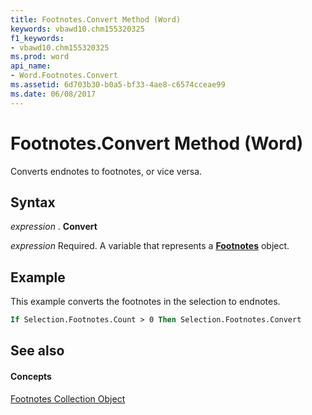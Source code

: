 ```yaml
---
title: Footnotes.Convert Method (Word)
keywords: vbawd10.chm155320325
f1_keywords:
- vbawd10.chm155320325
ms.prod: word
api_name:
- Word.Footnotes.Convert
ms.assetid: 6d703b30-b0a5-bf33-4ae8-c6574cceae99
ms.date: 06/08/2017
---
```



# Footnotes.Convert Method (Word)

Converts endnotes to footnotes, or vice versa.


## Syntax

 _expression_ . **Convert**

 _expression_ Required. A variable that represents a **[Footnotes](footnotes-object-word.md)** object.


## Example

This example converts the footnotes in the selection to endnotes.


```vb
If Selection.Footnotes.Count > 0 Then Selection.Footnotes.Convert
```


## See also


#### Concepts


[Footnotes Collection Object](footnotes-object-word.md)

